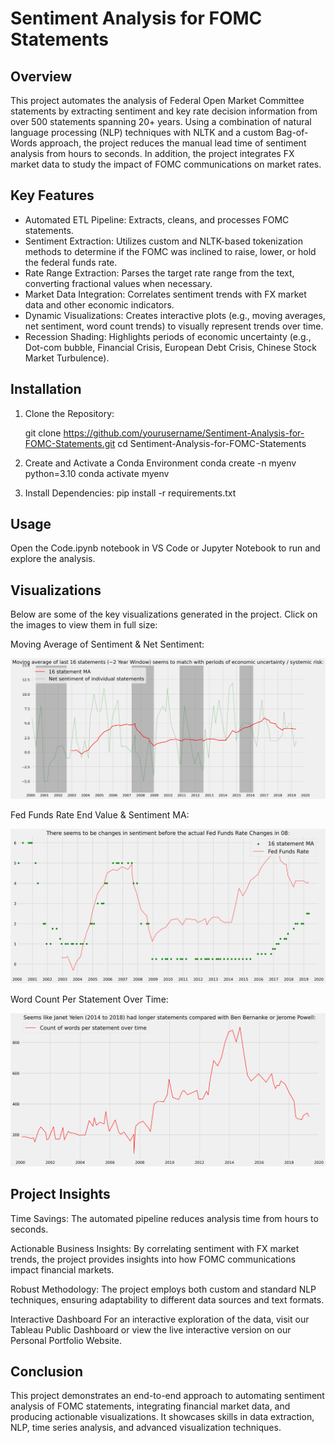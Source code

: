 # Sentiment Analysis for FOMC Statements

## Overview

This project automates the analysis of Federal Open Market Committee statements by extracting sentiment and key rate decision information from over 500 statements spanning 20+ years. Using a combination of natural language processing (NLP) techniques with NLTK and a custom Bag-of-Words approach, the project reduces the manual lead time of sentiment analysis from hours to seconds. In addition, the project integrates FX market data to study the impact of FOMC communications on market rates.

## Key Features

- Automated ETL Pipeline: Extracts, cleans, and processes FOMC statements.
- Sentiment Extraction: Utilizes custom and NLTK-based tokenization methods to determine if the FOMC was inclined to raise, lower, or hold the federal funds rate.
- Rate Range Extraction: Parses the target rate range from the text, converting fractional values when necessary.
- Market Data Integration: Correlates sentiment trends with FX market data and other economic indicators.
- Dynamic Visualizations: Creates interactive plots (e.g., moving averages, net sentiment, word count trends) to visually represent trends over time.
- Recession Shading: Highlights periods of economic uncertainty (e.g., Dot-com bubble, Financial Crisis, European Debt Crisis, Chinese Stock Market Turbulence).

## Installation

1. Clone the Repository:

   git clone https://github.com/yourusername/Sentiment-Analysis-for-FOMC-Statements.git
   cd Sentiment-Analysis-for-FOMC-Statements

2. Create and Activate a Conda Environment
   conda create -n myenv python=3.10
   conda activate myenv

3. Install Dependencies:
   pip install -r requirements.txt


## Usage

Open the Code.ipynb notebook in VS Code or Jupyter Notebook to run and explore the analysis.

## Visualizations

 Below are some of the key visualizations generated in the project. Click on the images to view them in full size:

  Moving Average of Sentiment & Net Sentiment:

 [![Moving Average Plot](plots/moving_average.png)](plots/moving_average.png)

  Fed Funds Rate End Value & Sentiment MA:

 [![Fed Funds Rate Plot](plots/fed_funds.png)](plots/fed_funds.png)

  Word Count Per Statement Over Time:

 [![Word Count Plot](plots/word_count.png)](plots/word_count.png)

## Project Insights
  Time Savings:
    The automated pipeline reduces analysis time from hours to seconds.

  Actionable Business Insights:
    By correlating sentiment with FX market trends, the project provides insights into how FOMC communications impact financial markets.

  Robust Methodology:
    The project employs both custom and standard NLP techniques, ensuring adaptability to different data sources and text formats.

  Interactive Dashboard
    For an interactive exploration of the data, visit our Tableau Public Dashboard or view the live interactive version on our Personal Portfolio Website.

## Conclusion
 This project demonstrates an end-to-end approach to automating sentiment analysis of FOMC statements, integrating financial market data, and producing actionable visualizations. It showcases skills in data extraction, NLP, time series analysis, and advanced visualization techniques.


